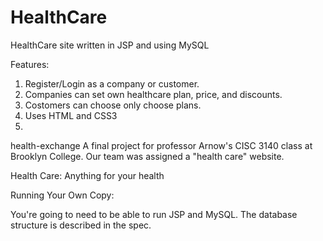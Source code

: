 HealthCare
==========

HealthCare site written in JSP and  using MySQL

Features:
1) Register/Login as a company or customer.
2) Companies can set own healthcare plan, price, and discounts.
3) Costomers can choose only choose plans.
4) Uses HTML and CSS3
4) 

health-exchange
A final project for professor Arnow's CISC 3140 class at Brooklyn College. Our team was assigned a "health care" website.

Health Care: Anything for your health

Running Your Own Copy:

You're going to need to be able to run JSP and MySQL. The database structure is described in the spec.
